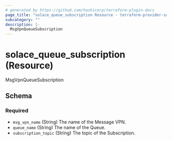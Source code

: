 ```yaml
---
# generated by https://github.com/hashicorp/terraform-plugin-docs
page_title: "solace_queue_subscription Resource - terraform-provider-solace"
subcategory: ""
description: |-
  MsgVpnQueueSubscription
---
```


# solace_queue_subscription (Resource)

MsgVpnQueueSubscription



<!-- schema generated by tfplugindocs -->
## Schema

### Required

- `msg_vpn_name` (String) The name of the Message VPN.
- `queue_name` (String) The name of the Queue.
- `subscription_topic` (String) The topic of the Subscription.
